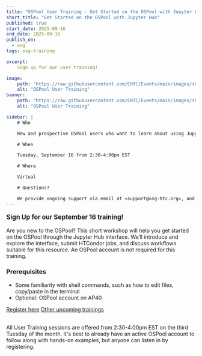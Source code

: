 ```yaml
---
title: "OSPool User Training - Get Started on the OSPool with Jupyter Hub"
short_title: "Get Started on the OSPool with Jupyter Hub"
published: true
start_date: 2025-09-16
end_date: 2025-09-16
publish_on:
  - osg
tags: osg-training

excerpt:
    Sign up for our user training!

image:
    path: "https://raw.githubusercontent.com/CHTC/Events/main/images/showmic-helping.jpg"
    alt: "OSPool User Training"
banner:
    path: "https://raw.githubusercontent.com/CHTC/Events/main/images/showmic-helping.jpg"
    alt: "OSPool User Training"

sidebar: |
    # Who

    New and prospective OSPool users who want to learn about using Jupyter Hub to access OSPool resources.

    # When

    Tuesday, September 16 from 2:30-4:00pm EST

    # Where

    Virtual

    # Questions?

    We provide ongoing support via email at <support@osg-htc.org>, and it’s never a bad idea to start by sending questions or issues via email. You can typically expect a first response within a few business hours.
---
```


<p style="font-size: larger; font-weight: bold;">Sign Up for our September 16 training!</p>

Are you new to the OSPool? This short workshop will help you get started on the OSPool through the Jupyter Hub interface. We’ll introduce and explore the interface, submit HTCondor jobs, and discuss workflows suitable for this resource. An OSPool account is not required for this training.

### Prerequisites
* Some familiarity with shell commands, such as how to edit files, copy/paste in the terminal
* Optional: OSPool account on AP40

<a class="btn btn-secondary me-md-2 text-dark" href="https://osgfacilitation.setmore.com/class-session/e019b354-8c9b-4a66-916c-78a11241fda2" role="button">Register here</a> <a class="btn btn-secondary me-md-2 text-dark" href="/services/facilitation/monthly-training" role="button">Other upcoming trainings</a>
<br><br>

All User Training sessions are offered from 2:30-4:00pm EST on the third Tuesday of the month. It's best to already have an active OSPool account to follow along with hands-on examples, but anyone can listen in by registering.